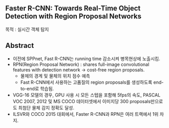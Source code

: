 ## Faster R-CNN: Towards Real-Time Object Detection with Region Proposal Networks
목적 : 실시간 객체 탐지 

## Abstract  
- 이전에 SPPnet, Fast R-CNN는 running time 감소시켜 병목현상에 노출시킴.  
- RPN(Region Proposal Network) : shares full-image convolutional features with detection network -> cost-free region proposals.
  - 물체의 경계 및 물체의 위치 점수 예측
  - Fast R-CNN에서 사용하는 고품질의 region proposals를 생성하도록 end-to-end로 학습됨.
- VGG-16 모델의 경우, GPU 사용 시 모든 스텝을 포함해 5fps의 속도, PASCAL VOC 2007, 2012 및 MS COCO 데이터셋에서 이미지당 300 proposals만으로도 최첨단 물체 감지 정확도 달성.
- ILSVR와 COCO 2015 대회에서, Faster R-CNN과 RPN은 여러 트랙에서 1위 차지.
